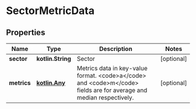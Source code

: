 
# SectorMetricData

## Properties
Name | Type | Description | Notes
------------ | ------------- | ------------- | -------------
**sector** | **kotlin.String** | Sector |  [optional]
**metrics** | [**kotlin.Any**](.md) | Metrics data in key-value format. &lt;code&gt;a&lt;/code&gt; and &lt;code&gt;m&lt;/code&gt; fields are for average and median respectively. |  [optional]



